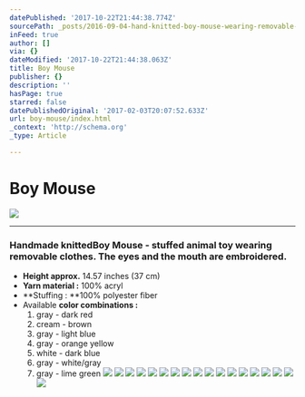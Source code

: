 ```yaml
---
datePublished: '2017-10-22T21:44:38.774Z'
sourcePath: _posts/2016-09-04-hand-knitted-boy-mouse-wearing-removable-clothes.md
inFeed: true
author: []
via: {}
dateModified: '2017-10-22T21:44:38.063Z'
title: Boy Mouse
publisher: {}
description: ''
hasPage: true
starred: false
datePublishedOriginal: '2017-02-03T20:07:52.633Z'
url: boy-mouse/index.html
_context: 'http://schema.org'
_type: Article

---
```

# **Boy Mouse**
![](https://the-grid-user-content.s3-us-west-2.amazonaws.com/3ecb1f94-fa16-428e-8e66-e60c80ef21c1.jpg)

---

### Handmade knitted**Boy Mouse** - stuffed animal toy wearing removable clothes. The eyes and the mouth are embroidered.

* **Height approx.** 14.57 inches (37 cm)
* **Yarn material :** 100% acryl
* **Stuffing : **100% polyester fiber
* Available **color combinations :**
  1. gray - dark red
  2. cream - brown
  3. gray - light blue
  4. gray - orange yellow
  5. white - dark blue
  6. gray - white/gray
  7. gray - lime green
![](https://the-grid-user-content.s3-us-west-2.amazonaws.com/e28d6fdf-0d57-4c3b-b8d6-3213edb0559b.jpg)
![](https://the-grid-user-content.s3-us-west-2.amazonaws.com/dd0c65af-f828-4c31-96a4-89c37f70622a.jpg)
![](https://the-grid-user-content.s3-us-west-2.amazonaws.com/6c71f46c-8dce-49f0-a1b1-e0d9142c160a.jpg)
![](https://the-grid-user-content.s3-us-west-2.amazonaws.com/ce2da8d3-73fd-4b0e-961f-7eda868dc9d7.jpg)
![](https://the-grid-user-content.s3-us-west-2.amazonaws.com/27b07d5b-302f-4d32-8d9d-3f2976d4bfdd.jpg)
![](https://the-grid-user-content.s3-us-west-2.amazonaws.com/49c6435d-cb15-4691-b638-251e7d828df2.jpg)
![](https://the-grid-user-content.s3-us-west-2.amazonaws.com/b2ed2032-39b5-4f21-8e1d-428940e36272.jpg)
![](https://the-grid-user-content.s3-us-west-2.amazonaws.com/b3db46ca-c877-46c7-8a32-c778a1ba3949.jpg)
![](https://the-grid-user-content.s3-us-west-2.amazonaws.com/b7921d8a-59fa-4842-bc86-a25586469bc4.jpg)
![](https://the-grid-user-content.s3-us-west-2.amazonaws.com/3975395d-2349-41ed-8b5b-2de39b805c5b.jpg)
![](https://the-grid-user-content.s3-us-west-2.amazonaws.com/2f7ec4c6-4e4c-4a8d-8ae9-a05163b734db.jpg)
![](https://the-grid-user-content.s3-us-west-2.amazonaws.com/f57c41b3-0841-45fb-a20b-f7e8b1049af1.jpg)
![](https://the-grid-user-content.s3-us-west-2.amazonaws.com/ea2d1f26-285c-4f7d-b45b-f96af36401ac.jpg)
![](https://the-grid-user-content.s3-us-west-2.amazonaws.com/4dde0b63-cbaf-4a63-b60c-33e70b6312d3.jpg)
![](https://the-grid-user-content.s3-us-west-2.amazonaws.com/7a890fd7-974a-42eb-a126-1a1f7589a02c.jpg)
![](https://the-grid-user-content.s3-us-west-2.amazonaws.com/90164032-6a2f-4c5a-befc-9dbc07bc0b29.jpg)
![](https://the-grid-user-content.s3-us-west-2.amazonaws.com/7e42292f-71a4-4f8e-a442-053e194ffb5c.jpg)
![](https://the-grid-user-content.s3-us-west-2.amazonaws.com/308dc5bc-9b82-492d-a509-cf385e862368.jpg)